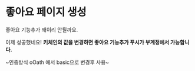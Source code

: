 # 좋아요 페이지 생성

좋아요 기능추가 왜이리 안될까요.

이제 성공했네요!
__키체인의 값을 변경하면 좋아요 기능추가 푸시가 부계정에서 가능합니다.__

~인증방식 oOath 에서 basic으로 변경후 사용~
